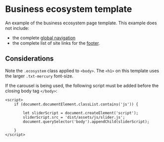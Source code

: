 # Business ecosystem template

An example of the business ecosystem page template. This example does not include:

- the complete [global navigation](../components/navigation.md)
- the complete list of site links for the [footer](../components/footer.md).

<example title="Business ecosystem page" src="example-pages/business-ecosystem.html.twig" standalone />

## Considerations

Note the `.ecosystem` class applied to `<body>`. The `<h1>` on this template uses the larger `.txt-mercury` font-size.

If the carousel is being used, the following script must be added before the closing body tag `</body>`:

```
<script>
	if (document.documentElement.classList.contains('js')) {

		let sliderScript = document.createElement('script');
		sliderScript.src = 'dist/assets/js/slider.js';
		document.querySelector('body').appendChild(sliderScript);

	}
</script>
```